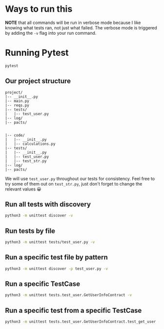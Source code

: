 # Ways to run this
**NOTE** that all commands will be run in verbose mode because I like knowing what tests ran, not just what failed. The verbose mode is triggered by adding the `-v` flag into your run command.

# Running Pytest
```bash
pytest
```

## Our project structure

```
project/
|-- __init__.py  
|-- main.py  
|-- reqs.py  
|-- tests/
|   |-- test_user.py
|-- log/
|-- pacts/


|-- code/  
|   |-- __init__.py  
|   |-- calculations.py  
|-- tests/  
|   |-- __init__.py  
|   |-- test_user.py  
|   |-- test_str.py  
|-- log/
|-- pacts/
```

We will use `test_user.py` throughout our tests for consistency. Feel free to try some of them out on `test_str.py`, just don't forget to change the relevant values :grinning:

## Run all tests with discovery
```bash
python3 -m unittest discover -v
```

## Run tests by file
```bash
python3 -m unittest tests/test_user.py -v
```

## Run a specific test file by pattern
```bash
python3 -m unittest discover -p test_user.py -v
```

## Run a specific TestCase
```bash
python3 -m unittest tests.test_user.GetUserInfoContract -v
```

## Run a specific test from a specific TestCase
```bash
python3 -m unittest tests.test_user.GetUserInfoContract.test_get_user -v
```
